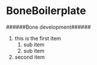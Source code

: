 BoneBoilerplate
================

######Bone development######

1. this is the first item
    1. sub item
    2. sub item
2. second item